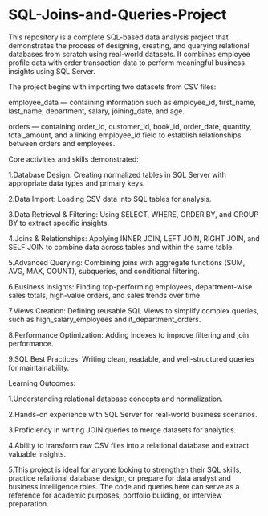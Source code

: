 # SQL-Joins-and-Queries-Project
This repository is a complete SQL-based data analysis project that demonstrates the process of designing, creating, and querying relational databases from scratch using real-world datasets. It combines employee profile data with order transaction data to perform meaningful business insights using SQL Server.

The project begins with importing two datasets from CSV files:

employee_data — containing information such as employee_id, first_name, last_name, department, salary, joining_date, and age.

orders — containing order_id, customer_id, book_id, order_date, quantity, total_amount, and a linking employee_id field to establish relationships between orders and employees.

   Core activities and skills demonstrated:

1.Database Design: Creating normalized tables in SQL Server with appropriate data types and primary keys.

2.Data Import: Loading CSV data into SQL tables for analysis.

3.Data Retrieval & Filtering: Using SELECT, WHERE, ORDER BY, and GROUP BY to extract specific insights.

4.Joins & Relationships: Applying INNER JOIN, LEFT JOIN, RIGHT JOIN, and SELF JOIN to combine data across tables and within the same table.

5.Advanced Querying: Combining joins with aggregate functions (SUM, AVG, MAX, COUNT), subqueries, and conditional filtering.

6.Business Insights: Finding top-performing employees, department-wise sales totals, high-value orders, and sales trends over time.

7.Views Creation: Defining reusable SQL Views to simplify complex queries, such as high_salary_employees and it_department_orders.

8.Performance Optimization: Adding indexes to improve filtering and join performance.

9.SQL Best Practices: Writing clean, readable, and well-structured queries for maintainability.

  Learning Outcomes:

1.Understanding relational database concepts and normalization.

2.Hands-on experience with SQL Server for real-world business scenarios.

3.Proficiency in writing JOIN queries to merge datasets for analytics.

4.Ability to transform raw CSV files into a relational database and extract valuable insights.

5.This project is ideal for anyone looking to strengthen their SQL skills, practice relational database design, or prepare for data analyst and business intelligence roles. 
The code and queries here can serve as a reference for academic purposes, portfolio building, or interview preparation.

